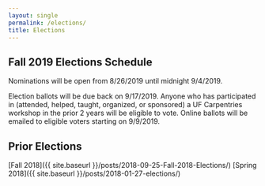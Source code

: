 ```yaml
---
layout: single
permalink: /elections/
title: Elections
---
```

## Fall 2019 Elections Schedule

Nominations will be open from 8/26/2019 until midnight 9/4/2019.

Election ballots will be due back on 9/17/2019. Anyone who has participated in (attended, helped, taught, organized, or sponsored) a UF Carpentries workshop in the prior 2 years will be eligible to vote. Online ballots will be emailed to eligible voters starting on 9/9/2019.


## Prior Elections

[Fall 2018]({{ site.baseurl }}/posts/2018-09-25-Fall-2018-Elections/)
[Spring 2018]({{ site.baseurl }}/posts/2018-01-27-elections/)
